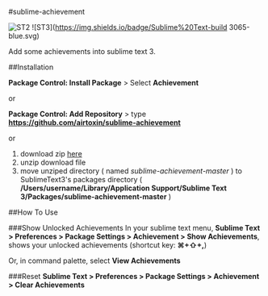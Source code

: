 #sublime-achievement

![ST2](https://img.shields.io/badge/Sublime%20Text-2.0.2.-blue.svg) ![ST3](https://img.shields.io/badge/Sublime%20Text-build 3065-blue.svg)

Add some achievements into sublime text 3.

##Installation

__Package Control: Install Package__ > Select __Achievement__

or

__Package Control: Add Repository__ > type __https://github.com/airtoxin/sublime-achievement__

or

1. download zip  [here](https://github.com/airtoxin/sublime-achievement/archive/master.zip)
2. unzip download file 
3. move unziped directory ( named _sublime-achievement-master_ ) to SublimeText3's packages directory ( __/Users/username/Library/Application Support/Sublime Text 3/Packages/sublime-achievement-master__ )

##How To Use

###Show Unlocked Achievements
In your sublime text menu, __Sublime Text > Preferences > Package Settings > Achievement > Show Achievements__, shows your unlocked achievements (shortcut key: __⌘+⇧+,__)

Or, in command palette, select __View Achievements__

###Reset
__Sublime Text > Preferences > Package Settings > Achievement > Clear Achievements__
